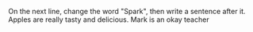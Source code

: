 On the next line, change the word "Spark", then write a sentence after it.
Apples are really tasty and delicious.
Mark is an okay teacher 
